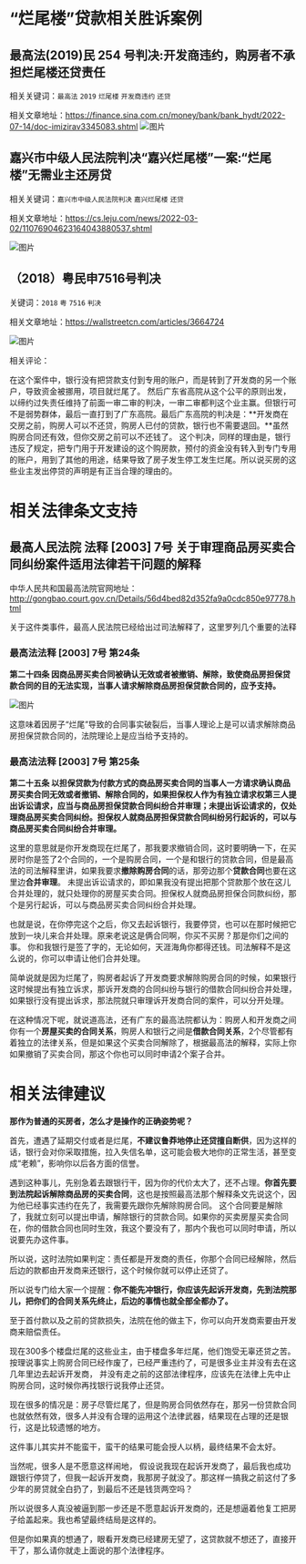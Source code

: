 # “烂尾楼”贷款相关胜诉案例

## 最高法(2019)民 254 号判决:开发商违约，购房者不承担烂尾楼还贷责任

相关关键词：`最高法` `2019` `烂尾楼` `开发商违约` `还贷`

相关文章地址：<https://finance.sina.com.cn/money/bank/bank_hydt/2022-07-14/doc-imizirav3345083.shtml>
![图片](https://user-images.githubusercontent.com/108816528/179345678-73645aa0-cc3b-4606-be8b-25088d847966.png)

## 嘉兴市中级人民法院判决“嘉兴烂尾楼”一案:“烂尾楼”无需业主还房贷

相关关键词：`嘉兴市中级人民法院判决` `嘉兴烂尾楼` `还贷`

相关文章地址：<https://cs.leju.com/news/2022-03-02/11076904623164043880537.shtml>

![图片](https://user-images.githubusercontent.com/108816528/179375755-8f18be08-ce3d-45a1-9dae-ce0383345761.png)

## （2018）粤民申7516号判决

关键词：`2018` `粤` `7516` `判决`

相关文章地址：https://wallstreetcn.com/articles/3664724

![图片](https://user-images.githubusercontent.com/108816528/179383026-aa1c77f9-437b-4e2e-a5cb-b0ed23053a36.png)

相关评论：

在这个案件中，银行没有把贷款支付到专用的账户，而是转到了开发商的另一个账户，导致资金被挪用，项目就烂尾了。 然后广东省高院从这个公平的原则出发，以缔约过失责任维持了前面一审二审的判决，一审二审都判这个业主赢。但银行可不是弱势群体，最后一直打到了广东高院。最后广东高院的判决是：**开发商在交房之前，购房人可以不还贷，购房人已付的贷款，银行也不需要退回。**虽然购房合同还有效，但你交房之前可以不还钱了。 这个判决，同样的理由是，银行违反了规定，把专门用于开发建设的这个购房款，预付的资金没有转入到专门专用的账户，用到了其他的用途，结果导致了房子发生停工发生烂尾。所以说买房的这些业主发出停贷的声明是有正当合理的理由的。 

# 相关法律条文支持

## 最高人民法院 法释 [2003] 7号 关于审理商品房买卖合同纠纷案件适用法律若干问题的解释

中华人民共和国最高法院官网地址：<http://gongbao.court.gov.cn/Details/56d4bed82d352fa9a0cdc850e97778.html>

关于这件类事件，最高人民法院已经给出过司法解释了，这里罗列几个重要的法释

### 最高法法释 [2003] 7号 第24条

**第二十四条 因商品房买卖合同被确认无效或者被撤销、解除，致使商品房担保贷款合同的目的无法实现，当事人请求解除商品房担保贷款合同的，应予支持。**

![图片](https://user-images.githubusercontent.com/108816528/179345927-8e887802-094a-4e59-9eb1-deb803fecdf7.png)

这意味着因房子“烂尾”导致的合同事实破裂后，当事人理论上是可以请求解除商品房担保贷款合同的，法院理论上是应当给予支持的。

### 最高法法释 [2003] 7号 第25条

**第二十五条 以担保贷款为付款方式的商品房买卖合同的当事人一方请求确认商品房买卖合同无效或者撤销、解除合同的，如果担保权人作为有独立请求权第三人提出诉讼请求，应当与商品房担保贷款合同纠纷合并审理；未提出诉讼请求的，仅处理商品房买卖合同纠纷。担保权人就商品房担保贷款合同纠纷另行起诉的，可以与商品房买卖合同纠纷合并审理。**

这里的意思就是你开发商现在烂尾了，那我要求撤销合同，这时要明确一下，在买房时你是签了2个合同的，一个是购房合同，一个是和银行的贷款合同，但是最高法的司法解释里讲，如果我要求**撤除购房合同**的话，那旁边那个**贷款合同**也要在这里边**合并审理**。 未提出诉讼请求的，即如果我没有提出把那个贷款那个放在这儿合并处理的，就只处理你的房屋买卖合同。担保权人就商品房担保合同款纠纷，那个是另行起诉，可以与商品房买卖合同纠纷合并处理。

也就是说，在你停完这个之后，你又去起诉银行，我要停贷，也可以在那时候把它放到一块儿来合并处理。原来老说这是俩合同啊，你买不买房？那是你们之间的事。 你和我银行是签了字的，无论如何，天涯海角你都得还钱。司法解释不是这么说的，你可以申请让他们合并处理。 

简单说就是因为烂尾了，购房者起诉了开发商要求解除购房合同的时候，如果银行这时候提出有独立诉求，那诉开发商的合同纠纷与银行的借款合同纠纷合并处理，如果银行没有提出诉求，那法院就只审理诉开发商合同的案件，可以分开处理。

在这种情况下呢，就说道高法，还有广东的最高法院都认为：购房人和开发商之间你有一个**房屋买卖的合同关系**，购房人和银行之间是**借款合同关系**，2个尽管都有着独立的法律关系，但是如果这个买卖合同解除了，根据最高法的解释，实际上你如果撤销了买卖合同，那这个你也可以同时申请2个案子合并。

# 相关法律建议

**那作为普通的买房者，怎么才是操作的正确姿势呢？**

首先，遭遇了延期交付或者是烂尾，**不建议鲁莽地停止还贷擅自断供**，因为这样的话，银行会对你采取措施，拉入失信名单，这可能会极大地你的正常生活，甚至变成“老赖”，影响你以后各方面的信誉。

遇到这种事儿，先别急着去跟银行干，因为你的代价太大了，还不占理。**你首先要到法院起诉解除商品房的买卖合同**，这也是按照最高法那个解释条文先说这个，因为他已经事实违约在先了，我需要先跟你先解除购房合同。 这个合同要是解除了，我就立刻可以提出申请，解除银行的贷款合同。如果你的买卖房屋买卖合同在，你的借款合同也同时生效，我这个要没有了，那内个我也可以同时申请，所以说要先办这件事。 

所以说，这时法院如果判定：责任都是开发商的责任，你那个合同已经解除，然后后边的款都由开发商来还银行，这个时候你就可以停止还贷了。

所以说专门给大家一个提醒：**你不能先冲银行，你应该先起诉开发商，先到法院那儿，把你们的合同关系先终止，后边的事情也就全部全都办了。**

至于首付款以及之前的贷款损失，法院在他的做主下，你可以向开发商索要由开发商来赔偿责任。

现在300多个楼盘烂尾的这些业主，由于楼盘多年烂尾，他们饱受无辜还贷之苦。按理说事实上购房合同已经作废了，已经严重违约了，可是很多业主并没有去在这几年里边去起诉开发商， 并没有走之前的这部法律程序，应该先在法律上先中止购房合同，这时候你再找银行说我停止还贷。

现在很多的情况是：房子尽管烂尾了，但是购房合同依然存在，那另一份贷款合同也就依然有效，很多人并没有合理的运用这个法律武器，结果现在占理的还是银行，这是比较遗憾的地方。

这件事儿其实并不能蛮干，蛮干的结果可能会授人以柄，最终结果不会太好。 

当然呢，很多人是不愿意这样闹地， 假设说我现在起诉开发商了，最后我也成功跟银行停贷了，但我一起诉开发商，我那房子就没了。那这样一搞我之前这付了多少年的房贷就全白扔了，到最后不还是钱货两空吗？

所以说很多人真没被逼到那一步还是不愿意起诉开发商的，还是想逼着他复工把房子给盖起来。我也希望最终结局是这样的。

但是你如果真的想通了，眼看开发商已经建房无望了，这贷款就不想还了，直接开干了，那么请你就走上面说的那个法律程序。
